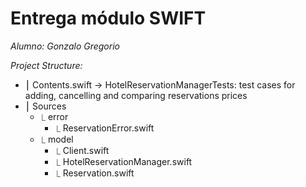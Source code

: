 # Entrega módulo SWIFT

*Alumno: Gonzalo Gregorio*

*Project Structure:*
- ⎮ Contents.swift -> HotelReservationManagerTests: test cases for adding, cancelling and comparing reservations prices
- ⎮ Sources
  - ⎿ error
    - ⎿ ReservationError.swift
  - ⎿ model
    - ⎿ Client.swift
    - ⎿ HotelReservationManager.swift
    - ⎿ Reservation.swift
